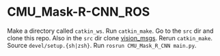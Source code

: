 # CMU_Mask-R-CNN_ROS

Make a directory called `catkin_ws`. Run `catkin_make`. Go to the `src` dir and clone this repo. Also in the `src` dir clone [vision_msgs](https://github.com/ros-perception/vision_msgs). Rerun `catkin_make`. Source `devel/setup.{sh|zsh}`. Run `rosrun CMU_Mask_R_CNN main.py`.